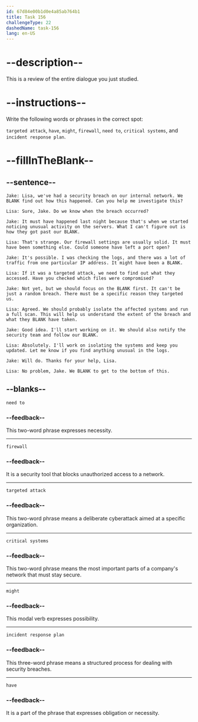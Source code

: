 ```yaml
---
id: 67d84e00b1d0e4a85ab764b1
title: Task 156
challengeType: 22
dashedName: task-156
lang: en-US
---
```


<!-- REVIEW -->

# --description--

This is a review of the entire dialogue you just studied.

# --instructions--

Write the following words or phrases in the correct spot:

`targeted attack`, `have`, `might`, `firewall`, `need to`, `critical systems`, and `incident response plan`.

# --fillInTheBlank--

## --sentence--

`Jake: Lisa, we've had a security breach on our internal network. We BLANK find out how this happened. Can you help me investigate this?`

`Lisa: Sure, Jake. Do we know when the breach occurred?`

`Jake: It must have happened last night because that's when we started noticing unusual activity on the servers. What I can't figure out is how they got past our BLANK.`

`Lisa: That's strange. Our firewall settings are usually solid. It must have been something else. Could someone have left a port open?`

`Jake: It's possible. I was checking the logs, and there was a lot of traffic from one particular IP address. It might have been a BLANK.`

`Lisa: If it was a targeted attack, we need to find out what they accessed. Have you checked which files were compromised?`

`Jake: Not yet, but we should focus on the BLANK first. It can't be just a random breach. There must be a specific reason they targeted us.`

`Lisa: Agreed. We should probably isolate the affected systems and run a full scan. This will help us understand the extent of the breach and what they BLANK have taken.`

`Jake: Good idea. I'll start working on it. We should also notify the security team and follow our BLANK.`

`Lisa: Absolutely. I'll work on isolating the systems and keep you updated. Let me know if you find anything unusual in the logs.`

`Jake: Will do. Thanks for your help, Lisa.`

`Lisa: No problem, Jake. We BLANK to get to the bottom of this.`

## --blanks--

`need to`

### --feedback--

This two-word phrase expresses necessity.

---

`firewall`

### --feedback--

It is a security tool that blocks unauthorized access to a network.

---

`targeted attack`

### --feedback--

This two-word phrase means a deliberate cyberattack aimed at a specific organization.

---

`critical systems`

### --feedback--

This two-word phrase means the most important parts of a company's network that must stay secure.

---

`might`

### --feedback--

This modal verb expresses possibility.

---

`incident response plan`

### --feedback--

This three-word phrase means a structured process for dealing with security breaches.

---

`have`

### --feedback--

It is a part of the phrase that expresses obligation or necessity.
